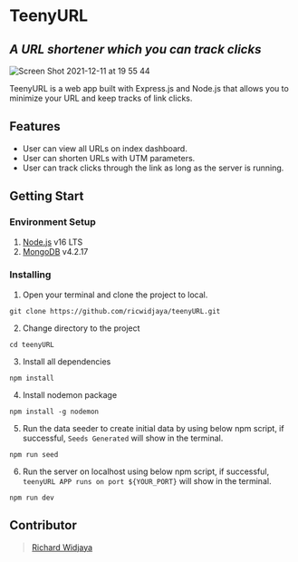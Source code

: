 # TeenyURL
## _A URL shortener which you can track clicks_

![Screen Shot 2021-12-11 at 19 55 44](https://user-images.githubusercontent.com/43133690/145675618-0368b65d-c35d-4a17-8d9a-a4a428bef9e4.png)


TeenyURL is a web app built with Express.js and Node.js that allows you to minimize your URL and keep tracks of link clicks.


## Features

-  User can view all URLs on index dashboard.
-  User can shorten URLs with UTM parameters.
-  User can track clicks through the link as long as the server is running.

## Getting Start

### Environment Setup
1. [Node.js](https://nodejs.org/en/) v16 LTS
2. [MongoDB](https://docs.mongodb.com/manual/tutorial/install-mongodb-on-os-x/) v4.2.17

### Installing

1. Open your terminal and clone the project to local.
```
git clone https://github.com/ricwidjaya/teenyURL.git
```

2. Change directory to the project
```
cd teenyURL 
```

3. Install all dependencies
```
npm install
```

4. Install nodemon package
```
npm install -g nodemon
```

5. Run the data seeder to create initial data by using below npm script, if successful, `Seeds Generated` will show in the terminal.
```
npm run seed

```

6. Run the server on localhost using below npm script, if successful, `teenyURL APP runs on port ${YOUR_PORT}` will show in the terminal.
```
npm run dev
```

## Contributor
> [Richard Widjaya](https://github.com/ricwidjaya)
